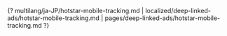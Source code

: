 {? multilang/ja-JP/hotstar-mobile-tracking.md | localized/deep-linked-ads/hotstar-mobile-tracking.md | pages/deep-linked-ads/hotstar-mobile-tracking.md ?}
